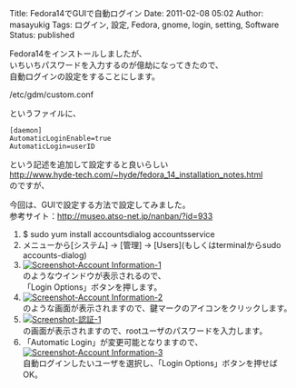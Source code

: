 Title: Fedora14でGUIで自動ログイン
Date: 2011-02-08 05:02
Author: masayukig
Tags: ログイン, 設定, Fedora, gnome, login, setting, Software
Status: published

Fedora14をインストールしましたが、  
いちいちパスワードを入力するのが億劫になってきたので、  
自動ログインの設定をすることにします。

/etc/gdm/custom.conf

というファイルに、

    [daemon]
    AutomaticLoginEnable=true
    AutomaticLogin=userID

という記述を追加して設定すると良いらしい  
<http://www.hyde-tech.com/~hyde/fedora_14_installation_notes.html>  
のですが、

今回は、GUIで設定する方法で設定してみました。  
参考サイト：<http://museo.atso-net.jp/nanban/?id=933>

1.  \$ sudo yum install accountsdialog accountsservice
2.  メニューから\[システム\] -&gt; \[管理\] -&gt;
    \[Users\](もしくはterminalからsudo accounts-dialog)
3.  [![Screenshot-Account
    Information-1](http://farm6.static.flickr.com/5097/5425467281_0e1672d58f.jpg)
    ](http://www.flickr.com/photos/masayun/5425467281/ "Screenshot-Account Information-1 by masayukig, on Flickr")  
   のようなウインドウが表示されるので、  
   「Login Options」ボタンを押します。
4.  [![Screenshot-Account
    Information-2](http://farm6.static.flickr.com/5097/5425467283_3e33e7e80b.jpg)
    ](http://www.flickr.com/photos/masayun/5425467283/ "Screenshot-Account Information-2 by masayukig, on Flickr")  
   のような画面が表示されますので、鍵マークのアイコンをクリックします。
5.  [![Screenshot-認証-1](http://farm6.static.flickr.com/5139/5425467289_463d6c9297.jpg)
    ](http://www.flickr.com/photos/masayun/5425467289/ "Screenshot-認証-1 by masayukig, on Flickr")  
   の画面が表示されますので、rootユーザのパスワードを入力します。
6.  「Automatic Login」が変更可能となりますので、  
   [![Screenshot-Account
    Information-3](http://farm6.static.flickr.com/5094/5425467287_eff4a6a3f9.jpg)
    ](http://www.flickr.com/photos/masayun/5425467287/ "Screenshot-Account Information-3 by masayukig, on Flickr")  
   自動ログインしたいユーザを選択し、「Login
    Options」ボタンを押せばOK。

